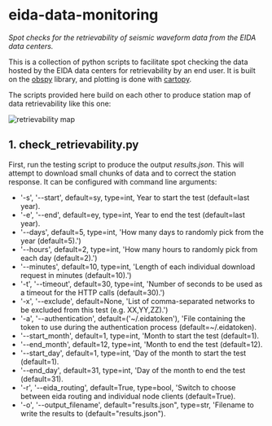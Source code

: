 # eida-data-monitoring
*Spot checks for the retrievability of seismic waveform data from the EIDA data centers.*

This is a collection of python scripts to facilitate spot checking the data hosted by the EIDA data centers for retrievability by an end user.
It is built on the [obspy](https://github.com/obspy/obspy) library, and plotting is done with [cartopy](https://github.com/SciTools/cartopy).

The scripts provided here build on each other to produce station map of data retrievability like this one:

![retrievability map](https://github.com/doukutsu/eida-data-monitoring/blob/main/retrievability_europe.png "retrievability in europe")

## 1. check_retrievability.py

First, run the testing script to produce the output *results.json*. This will attempt to download small chunks of data and to correct the station response. It can be configured with command line arguments:

- '-s', '--start', default=sy, type=int, Year to start the test (default=last year).
- '-e', '--end', default=ey, type=int, Year to end the test (default=last year).
- '--days', default=5, type=int, 'How many days to randomly pick from the year (default=5).')
- '--hours', default=2, type=int, 'How many hours to randomly pick from each day (default=2).')
- '--minutes', default=10, type=int, 'Length of each individual download request in minutes (default=10).')
- '-t', '--timeout', default=30, type=int, 'Number of seconds to be used as a timeout for the HTTP calls (default=30).')
- '-x', '--exclude', default=None, 'List of comma-separated networks to be excluded from this test (e.g. XX,YY,ZZ).')
- '-a', '--authentication', default=('~/.eidatoken'), 'File containing the token to use during the authentication process (default=~/.eidatoken).
- '--start_month', default=1, type=int, 'Month to start the test (default=1).
- '--end_month', default=12, type=int, 'Month to end the test (default=12).
- '--start_day', default=1, type=int, 'Day of the month to start the test (default=1).
- '--end_day', default=31, type=int, 'Day of the month to end the test (default=31).
- '-r', '--eida_routing', default=True, type=bool, 'Switch to choose between eida routing and individual node clients (default=True).
- '-o', '--output_filename', default="results.json", type=str, 'Filename to write the results to (default="results.json").




